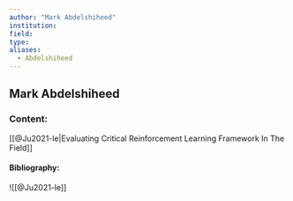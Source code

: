 ```yaml
---
author: "Mark Abdelshiheed"
institution:
field:
type:
aliases:
  - Abdelshiheed
---
```


## Mark Abdelshiheed

### Content:
[[@Ju2021-le|Evaluating Critical Reinforcement Learning Framework In The Field]]

#### Bibliography:

![[@Ju2021-le]]